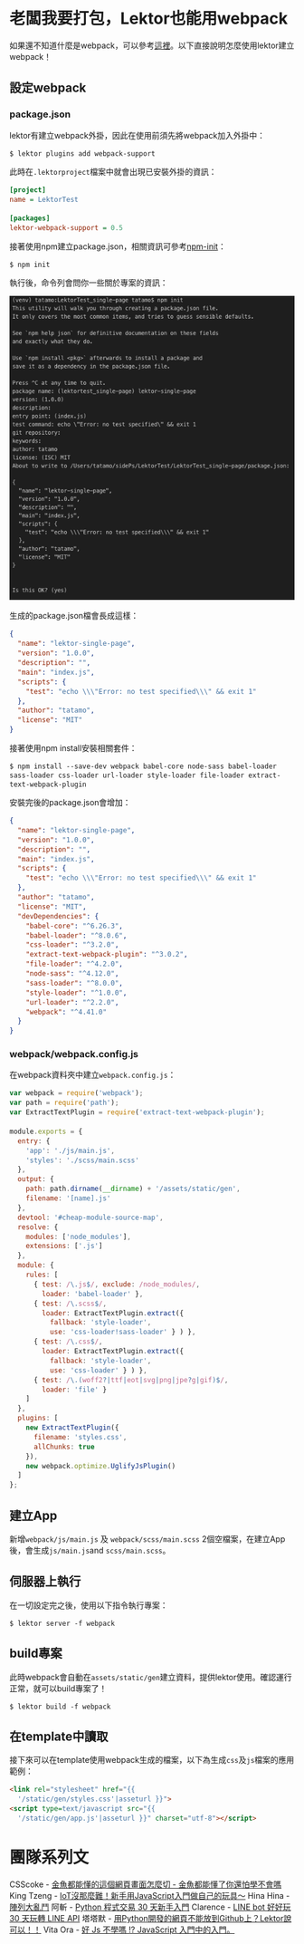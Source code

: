 # 老闆我要打包，Lektor也能用webpack

如果還不知道什麼是webpack，可以參考[這裡](https://medium.com/i-am-mike/%E4%BB%80%E9%BA%BC%E6%98%AFwebpack-%E4%BD%A0%E9%9C%80%E8%A6%81webpack%E5%97%8E-2d8f9658241d)。以下直接說明怎麼使用lektor建立webpack！

## 設定webpack

### package.json

lektor有建立webpack外掛，因此在使用前須先將webpack加入外掛中：

```
$ lektor plugins add webpack-support
```

此時在`.lektorproject`檔案中就會出現已安裝外掛的資訊：

```ini
[project]
name = LektorTest

[packages]
lektor-webpack-support = 0.5
```

接著使用npm建立package.json，相關資訊可參考[npm-init](https://docs.npmjs.com/cli/init)：

```
$ npm init
```

執行後，命令列會問你一些關於專案的資訊：

![image-20191006003734037](../assets/image-20191006003734037.png)

生成的package.json檔會長成這樣：

```json
{
  "name": "lektor-single-page",
  "version": "1.0.0",
  "description": "",
  "main": "index.js",
  "scripts": {
    "test": "echo \\\"Error: no test specified\\\" && exit 1"
  },
  "author": "tatamo",
  "license": "MIT"
}
```

接著使用npm install安裝相關套件：

```
$ npm install --save-dev webpack babel-core node-sass babel-loader sass-loader css-loader url-loader style-loader file-loader extract-text-webpack-plugin
```

安裝完後的package.json會增加：

```json
{
  "name": "lektor-single-page",
  "version": "1.0.0",
  "description": "",
  "main": "index.js",
  "scripts": {
    "test": "echo \\\"Error: no test specified\\\" && exit 1"
  },
  "author": "tatamo",
  "license": "MIT",
  "devDependencies": {
    "babel-core": "^6.26.3",
    "babel-loader": "^8.0.6",
    "css-loader": "^3.2.0",
    "extract-text-webpack-plugin": "^3.0.2",
    "file-loader": "^4.2.0",
    "node-sass": "^4.12.0",
    "sass-loader": "^8.0.0",
    "style-loader": "^1.0.0",
    "url-loader": "^2.2.0",
    "webpack": "^4.41.0"
  }
}
```

### webpack/webpack.config.js

在webpack資料夾中建立`webpack.config.js`：

```js
var webpack = require('webpack');
var path = require('path');
var ExtractTextPlugin = require('extract-text-webpack-plugin');

module.exports = {
  entry: {
    'app': './js/main.js',
    'styles': './scss/main.scss'
  },
  output: {
    path: path.dirname(__dirname) + '/assets/static/gen',
    filename: '[name].js'
  },
  devtool: '#cheap-module-source-map',
  resolve: {
    modules: ['node_modules'],
    extensions: ['.js']
  },
  module: {
    rules: [
      { test: /\.js$/, exclude: /node_modules/,
        loader: 'babel-loader' },
      { test: /\.scss$/,
        loader: ExtractTextPlugin.extract({
          fallback: 'style-loader',
          use: 'css-loader!sass-loader' } ) },
      { test: /\.css$/,
        loader: ExtractTextPlugin.extract({
          fallback: 'style-loader',
          use: 'css-loader' } ) },
      { test: /\.(woff2?|ttf|eot|svg|png|jpe?g|gif)$/,
        loader: 'file' }
    ]
  },
  plugins: [
    new ExtractTextPlugin({
      filename: 'styles.css',
      allChunks: true
    }),
    new webpack.optimize.UglifyJsPlugin()
  ]
};
```

## 建立App

新增`webpack/js/main.js` 及 `webpack/scss/main.scss` 2個空檔案，在建立App後，會生成`js/main.js`and `scss/main.scss`。

## 伺服器上執行

在一切設定完之後，使用以下指令執行專案：

```
$ lektor server -f webpack
```

## build專案

此時webpack會自動在`assets/static/gen`建立資料，提供lektor使用。確認運行正常，就可以build專案了！

```
$ lektor build -f webpack
```

## 在template中讀取

接下來可以在template使用webpack生成的檔案，以下為生成`css`及`js`檔案的應用範例：


```html
<link rel="stylesheet" href="{{
  '/static/gen/styles.css'|asseturl }}">
<script type=text/javascript src="{{
  '/static/gen/app.js'|asseturl }}" charset="utf-8"></script>
```

# 團隊系列文

CSScoke - [金魚都能懂的這個網頁畫面怎麼切 - 金魚都能懂了你還怕學不會嗎](https://ithelp.ithome.com.tw/users/20112550/ironman/2623)
King Tzeng - [IoT沒那麼難！新手用JavaScript入門做自己的玩具～](https://ithelp.ithome.com.tw/users/20103130/ironman/2125)
Hina Hina - [陣列大亂鬥](https://ithelp.ithome.com.tw/users/20120000/ironman/2256) 
阿斬 - [Python 程式交易 30 天新手入門](https://ithelp.ithome.com.tw/users/20120536/ironman/2571)
Clarence - [LINE bot 好好玩 30 天玩轉 LINE API](https://ithelp.ithome.com.tw/users/20117701/ironman/2634)
塔塔默 - [用Python開發的網頁不能放到Github上？Lektor說可以！！](https://ithelp.ithome.com.tw/users/20112552/ironman/2735)
Vita Ora - [好 Js 不學嗎 !? JavaScript 入門中的入門。](https://ithelp.ithome.com.tw/users/20112656/ironman/2782)